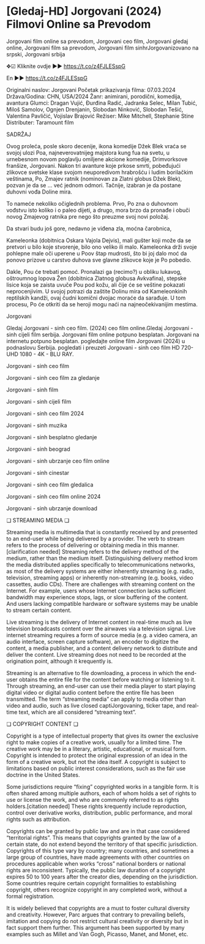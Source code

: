 # [Gledaj-HD] Jorgovani (2024) Filmovi Online sa Prevodom

Jorgovani film online sa prevodom, Jorgovani ceo film, Jorgovani gledaj online, Jorgovani film sa prevodom, Jorgovani film sinhrJorgovanizovano na srpski, Jorgovani srbija

✥☑ Kliknite ovdje ►► https://t.co/z4FJLESspG

En ►► https://t.co/z4FJLESspG

Originalni naslov: Jorgovani
Početak prikazivanja filma: 07.03.2024
Država/Godina: CHN, USA/2024
Žanr: animirani, porodični, komedija, avantura
Glumci: Dragan Vujić, Đurđina Radić, Jadranka Selec, Milan Tubić, Miloš Samolov, Ognjen Drenjanin, Slobodan Ninković, Slobodan Tešić, Valentina Pavličić, Vojislav Brajović
Režiser: Mike Mitchell, Stephanie Stine
Distributer: Taramount film

SADRŽAJ

Ovog proleća, posle skoro decenije, ikona komedije Džek Blek vraća se svojoj ulozi Poa, najneverovatnijeg majstora kung fua na svetu, u urnebesnom novom poglavlju omiljene akcione komedije, Drimvorksove franšize, Jorgovani. Nakon tri avanture koje prkose smrti, pobeđujući zlikovce svetske klase svojom neuporedivom hrabrošću i ludim borilačkim veštinama, Po, Zmajev ratnik (nominovan za Zlatni globus Džek Blek), pozvan je da se … već jednom odmori. Tačnije, izabran je da postane duhovni vođa Doline mira.

To nameće nekoliko očiglednih problema. Prvo, Po zna o duhovnom vođstvu isto koliko i o paleo dijeti, a drugo, mora brzo da pronađe i obuči novog Zmajevog ratnika pre nego što preuzme svoj novi položaj.

Da stvari budu još gore, nedavno je viđena zla, moćna čarobnica,

Kameleonka (dobitnica Oskara Vajola Dejvis), mali gušter koji može da se pretvori u bilo koje stvorenje, bilo ono veliko ili malo. Kameleonka drži svoje pohlepne male oči uperene u Poov štap mudrosti, što bi joj dalo moć da ponovo prizove u carstvo duhova sve glavne zlikovce koje je Po pobedio.

Dakle, Pou će trebati pomoć. Pronalazi ga (recimo?) u obliku lukavog, oštroumnog lopova Žen (dobitnica Zlatnog globusa Avkvafina), stepske lisice koja se zaista uvuče Pou pod kožu, ali čije će se veštine pokazati neprocenjivim. U svojoj potrazi da zaštite Dolinu mira od Kameleonkinih reptilskih kandži, ovaj čudni komični dvojac moraće da sarađuje. U tom procesu, Po će otkriti da se heroji mogu naći na najneočekivanijim mestima.

Jorgovani

Gledaj Jorgovani - sinh ceo film. (2024) ceo film online.Gledaj Jorgovani - sinh cijeli film serbija. Jorgovani film online potpuno besplatan. Jorgovani na internetu potpuno besplatan. pogledajte online film Jorgovani (2024) u podnaslovu Serbija. pogledati i preuzeti Jorgovani - sinh ceo film HD 720- UHD 1080 - 4K - BLU RAY.

Jorgovani - sinh ceo film

Jorgovani - sinh ceo film za gledanje

Jorgovani - sinh film

Jorgovani - sinh cijeli film

Jorgovani - sinh ceo film 2024

Jorgovani - sinh muzika

Jorgovani - sinh besplatno gledanje

Jorgovani - sinh beograd

Jorgovani - sinh ubrzanje ceo film online

Jorgovani - sinh cinestar

Jorgovani - sinh ceo film gledalica

Jorgovani - sinh ceo film online 2024

Jorgovani - sinh ubrzanje download

❏ STREAMING MEDIA ❏

Streaming media is multimedia that is constantly received by and presented to an end-user while being delivered by a provider. The verb to stream refers to the process of delivering or obtaining media in this manner.[clarification needed] Streaming refers to the delivery method of the medium, rather than the medium itself. Distinguishing delivery method krom the media distributed applies specifically to telecommunications networks, as most of the delivery systems are either inherently streaming (e.g. radio, television, streaming apps) or inherently non-streaming (e.g. books, video cassettes, audio CDs). There are challenges with streaming content on the Internet. For example, users whose Internet connection lacks sufficient bandwidth may experience stops, lags, or slow buffering of the content. And users lacking compatible hardware or software systems may be unable to stream certain content.

Live streaming is the delivery of Internet content in real-time much as live television broadcasts content over the airwaves via a television signal. Live internet streaming requires a form of source media (e.g. a video camera, an audio interface, screen capture software), an encoder to digitize the content, a media publisher, and a content delivery network to distribute and deliver the content. Live streaming does not need to be recorded at the origination point, although it krequently is.

Streaming is an alternative to file downloading, a process in which the end-user obtains the entire file for the content before watching or listening to it. Through streaming, an end-user can use their media player to start playing digital video or digital audio content before the entire file has been transmitted. The term “streaming media” can apply to media other than video and audio, such as live closed captiJorgovaning, ticker tape, and real-time text, which are all considered “streaming text”.

❏ COPYRIGHT CONTENT ❏

Copyright is a type of intellectual property that gives its owner the exclusive right to make copies of a creative work, usually for a limited time. The creative work may be in a literary, artistic, educational, or musical form. Copyright is intended to protect the original expression of an idea in the form of a creative work, but not the idea itself. A copyright is subject to limitations based on public interest considerations, such as the fair use doctrine in the United States.

Some jurisdictions require “fixing” copyrighted works in a tangible form. It is often shared among multiple authors, each of whom holds a set of rights to use or license the work, and who are commonly referred to as rights holders.[citation needed] These rights krequently include reproduction, control over derivative works, distribution, public performance, and moral rights such as attribution.

Copyrights can be granted by public law and are in that case considered “territorial rights”. This means that copyrights granted by the law of a certain state, do not extend beyond the territory of that specific jurisdiction. Copyrights of this type vary by country; many countries, and sometimes a large group of countries, have made agreements with other countries on procedures applicable when works “cross” national borders or national rights are inconsistent. Typically, the public law duration of a copyright expires 50 to 100 years after the creator dies, depending on the jurisdiction. Some countries require certain copyright formalities to establishing copyright, others recognize copyright in any completed work, without a formal registration.

It is widely believed that copyrights are a must to foster cultural diversity and creativity. However, Parc argues that contrary to prevailing beliefs, imitation and copying do not restrict cultural creativity or diversity but in fact support them further. This argument has been supported by many examples such as Millet and Van Gogh, Picasso, Manet, and Monet, etc.
